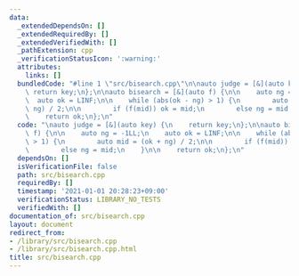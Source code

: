 ```yaml
---
data:
  _extendedDependsOn: []
  _extendedRequiredBy: []
  _extendedVerifiedWith: []
  _pathExtension: cpp
  _verificationStatusIcon: ':warning:'
  attributes:
    links: []
  bundledCode: "#line 1 \"src/bisearch.cpp\"\n\nauto judge = [&](auto key) {\n   \
    \ return key;\n};\n\nauto bisearch = [&](auto f) {\n\n    auto ng = -1LL;\n  \
    \  auto ok = LINF;\n\n    while (abs(ok - ng) > 1) {\n        auto mid = (ok +\
    \ ng) / 2;\n\n        if (f(mid)) ok = mid;\n        else ng = mid;\n    }\n\n\
    \    return ok;\n};\n"
  code: "\nauto judge = [&](auto key) {\n    return key;\n};\n\nauto bisearch = [&](auto\
    \ f) {\n\n    auto ng = -1LL;\n    auto ok = LINF;\n\n    while (abs(ok - ng)\
    \ > 1) {\n        auto mid = (ok + ng) / 2;\n\n        if (f(mid)) ok = mid;\n\
    \        else ng = mid;\n    }\n\n    return ok;\n};\n"
  dependsOn: []
  isVerificationFile: false
  path: src/bisearch.cpp
  requiredBy: []
  timestamp: '2021-01-01 20:28:23+09:00'
  verificationStatus: LIBRARY_NO_TESTS
  verifiedWith: []
documentation_of: src/bisearch.cpp
layout: document
redirect_from:
- /library/src/bisearch.cpp
- /library/src/bisearch.cpp.html
title: src/bisearch.cpp
---
```

